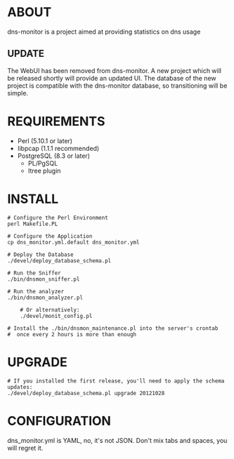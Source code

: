 # ABOUT

dns-monitor is a project aimed at providing statistics on dns usage

## UPDATE

The WebUI has been removed from dns-monitor.  A new project which will be released
shortly will provide an updated UI.  The database of the new project is compatible
with the dns-monitor database, so transitioning will be simple.

# REQUIREMENTS

* Perl (5.10.1 or later)
* libpcap (1.1.1 recommended)
* PostgreSQL (8.3 or later)
  * PL/PgSQL
  * ltree plugin

# INSTALL

	# Configure the Perl Environment
	perl Makefile.PL

	# Configure the Application
	cp dns_monitor.yml.default dns_monitor.yml

	# Deploy the Database
	./devel/deploy_database_schema.pl

	# Run the Sniffer
	./bin/dnsmon_sniffer.pl

	# Run the analyzer
	./bin/dnsmon_analyzer.pl

		# Or alternatively:
		./devel/monit_config.pl

	# Install the ./bin/dnsmon_maintenance.pl into the server's crontab
	#  once every 2 hours is more than enough

# UPGRADE

	# If you installed the first release, you'll need to apply the schema updates:
	./devel/deploy_database_schema.pl upgrade 20121028

# CONFIGURATION

dns_monitor.yml is YAML, no, it's not JSON.  Don't mix tabs and spaces, you will regret it.
